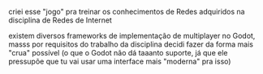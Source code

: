 criei esse "jogo" pra treinar os conhecimentos de Redes adquiridos na disciplina de Redes de Internet

existem diversos frameworks de implementação de multiplayer no Godot, masss por requisitos do trabalho da disciplina decidi fazer da forma mais "crua" possível (o que o Godot não dá taaanto suporte, já que ele pressupõe que tu vai usar uma interface mais "moderna" pra isso)
